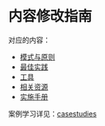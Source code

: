 # 内容修改指南

对应的内容：

- [模式与原则](pattern.md)
- [最佳实践](practises/)
- [工具](toolset.md)
- [相关资源](resources.md)
- [实施手册](manual.md)

案例学习详见：[casestudies](casestudies)
